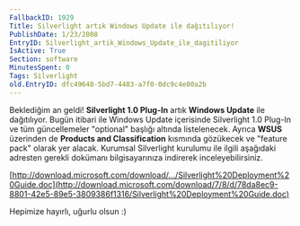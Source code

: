 ```yaml
---
FallbackID: 1929
Title: Silverlight artık Windows Update ile dağıtılıyor!
PublishDate: 1/23/2008
EntryID: Silverlight_artik_Windows_Update_ile_dagitiliyor
IsActive: True
Section: software
MinutesSpent: 0
Tags: Silverlight
old.EntryID: dfc49648-5bd7-4483-a7f0-0dc9c4e80a2b
---
```

Beklediğim an geldi! **Silverlight 1.0 Plug-In** artık **Windows
Update** ile dağıtılıyor. Bugün itibari ile Windows Update içerisinde
Silverlight 1.0 Plug-In ve tüm güncellemeler "optional" başlığı altında
listelenecek. Ayrıca **WSUS** üzerinden de **Products and
Classification** kısmında gözükecek ve "feature pack" olarak yer alacak.
Kurumsal Silverlight kurulumu ile ilgili aşağıdaki adresten gerekli
dokümanı bilgisayarınıza indirerek inceleyebilirsiniz.

[http://download.microsoft.com/download/.../Silverlight%20Deployment%20Guide.doc](http://download.microsoft.com/download/7/8/d/78da8ec9-8801-42e5-89e5-3809386f1316/Silverlight%20Deployment%20Guide.doc)

Hepimize hayırlı, uğurlu olsun :)


